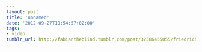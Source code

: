 ```yaml
---
layout: post
title: 'unnamed'
date: '2012-09-27T10:54:57+02:00'
tags:
- video
tumblr_url: http://fabiantheblind.tumblr.com/post/32386455055/friedrich-van-schoor-saz
---
```

